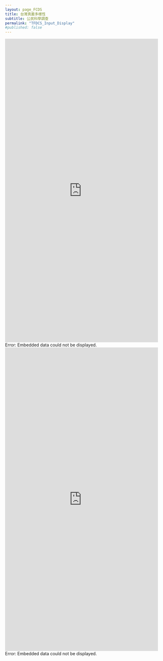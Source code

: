 ```yaml
---
layout: page_FCDS
title: 台灣真菌多樣性
subtitle: 公民科學調查
permalink: "TFDCS_Input_Display"
#published: false
---
```

<object data="https://view-awesome-table.com/-MdWhajOYO_CZJt9pSTZ/view" width="100%" height="1000">
    <embed src="https://view-awesome-table.com/-MdWhajOYO_CZJt9pSTZ/view" width="100%" height="1000"></embed>
    Error: Embedded data could not be displayed.
</object>
<object data="https://script.google.com/macros/s/AKfycbxKSYOJOEydHozlbEAptqAMeiDopoFuZxLEoN9H3RnSX_snzBsSOrgPw3mtTYTxjwgzRg/exec" width="100%" height="1000">
    <embed src="https://script.google.com/macros/s/AKfycbxKSYOJOEydHozlbEAptqAMeiDopoFuZxLEoN9H3RnSX_snzBsSOrgPw3mtTYTxjwgzRg/exec" width="100%" height="1000"></embed>
    Error: Embedded data could not be displayed.
</object>


